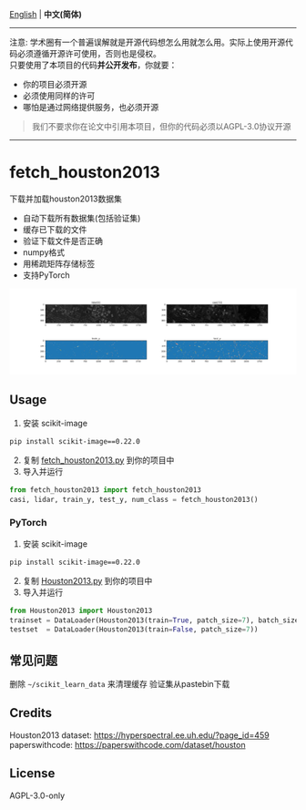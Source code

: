 [English](./README.md) | **中文(简体)**

---

注意: 学术圈有一个普遍误解就是开源代码想怎么用就怎么用。实际上使用开源代码必须遵循开源许可使用，否则也是侵权。  
只要使用了本项目的代码**并公开发布**，你就要：

- 你的项目必须开源
- 必须使用同样的许可
- 哪怕是通过网络提供服务，也必须开源

> 我们不要求你在论文中引用本项目，但你的代码必须以AGPL-3.0协议开源

---

# fetch_houston2013
下载并加载houston2013数据集

- 自动下载所有数据集(包括验证集)
- 缓存已下载的文件
- 验证下载文件是否正确
- numpy格式
- 用稀疏矩阵存储标签
- 支持PyTorch

![screenshot](screenshot.png)

## Usage
1. 安装 scikit-image
```bash
pip install scikit-image==0.22.0
```
2. 复制 [fetch_houston2013.py](fetch_houston2013/fetch_houston2013.py) 到你的项目中
3. 导入并运行
```python
from fetch_houston2013 import fetch_houston2013
casi, lidar, train_y, test_y, num_class = fetch_houston2013()
```

### PyTorch
1. 安装 scikit-image
```bash
pip install scikit-image==0.22.0
```
2. 复制 [Houston2013.py](houston2013/Houston2013.py) 到你的项目中
3. 导入并运行
```python
from Houston2013 import Houston2013
trainset = DataLoader(Houston2013(train=True, patch_size=7), batch_size=32, shuffle=True)
testset  = DataLoader(Houston2013(train=False, patch_size=7))
```
## 常见问题
删除 `~/scikit_learn_data` 来清理缓存
验证集从pastebin下载

## Credits
Houston2013 dataset: https://hyperspectral.ee.uh.edu/?page_id=459
paperswithcode: https://paperswithcode.com/dataset/houston

## License
AGPL-3.0-only
